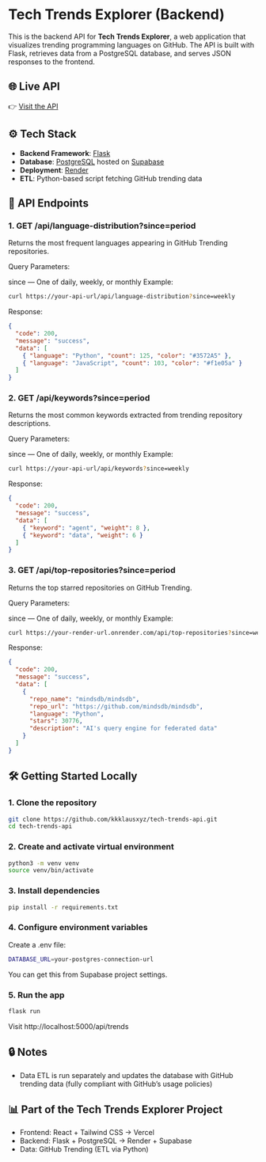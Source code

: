 # Tech Trends Explorer (Backend)

This is the backend API for **Tech Trends Explorer**, a web application that visualizes trending programming languages on GitHub. The API is built with Flask, retrieves data from a PostgreSQL database, and serves JSON responses to the frontend.

## 🌐 Live API

👉 [Visit the API](https://tech-trends-api-dymi.onrender.com/api)

## ⚙️ Tech Stack

- **Backend Framework**: [Flask](https://flask.palletsprojects.com/)
- **Database**: [PostgreSQL](https://www.postgresql.org/) hosted on [Supabase](https://supabase.com/)
- **Deployment**: [Render](https://render.com/)
- **ETL**: Python-based script fetching GitHub trending data

## 📡 API Endpoints

### 1. GET /api/language-distribution?since=period
Returns the most frequent languages appearing in GitHub Trending repositories.

Query Parameters:

since — One of daily, weekly, or monthly
Example:

```bash
curl https://your-api-url/api/language-distribution?since=weekly
```

Response:
```json
{
  "code": 200,
  "message": "success",
  "data": [
    { "language": "Python", "count": 125, "color": "#3572A5" },
    { "language": "JavaScript", "count": 103, "color": "#f1e05a" }
  ]
}
```

### 2. GET /api/keywords?since=period
Returns the most common keywords extracted from trending repository descriptions.

Query Parameters:

since — One of daily, weekly, or monthly
Example:

```bash
curl https://your-api-url/api/keywords?since=weekly
```

Response:

```json
{
  "code": 200,
  "message": "success",
  "data": [
    { "keyword": "agent", "weight": 8 },
    { "keyword": "data", "weight": 6 }
  ]
}
```

### 3. GET /api/top-repositories?since=period
Returns the top starred repositories on GitHub Trending.

Query Parameters:

since — One of daily, weekly, or monthly
Example:

```bash
curl https://your-render-url.onrender.com/api/top-repositories?since=weekly
```

Response:

```json
{
  "code": 200,
  "message": "success",
  "data": [
    {
      "repo_name": "mindsdb/mindsdb",
      "repo_url": "https://github.com/mindsdb/mindsdb",
      "language": "Python",
      "stars": 30776,
      "description": "AI's query engine for federated data"
    }
  ]
}
```

## 🛠️ Getting Started Locally

### 1. Clone the repository

```bash
git clone https://github.com/kkklausxyz/tech-trends-api.git
cd tech-trends-api
```

### 2. Create and activate virtual environment

```bash
python3 -m venv venv
source venv/bin/activate
```

### 3. Install dependencies
```bash
pip install -r requirements.txt
```

### 4. Configure environment variables
Create a .env file:

```bash
DATABASE_URL=your-postgres-connection-url
```

You can get this from Supabase project settings.
### 5. Run the app

```bash
flask run
```

Visit http://localhost:5000/api/trends

## 🔒 Notes

- Data ETL is run separately and updates the database with GitHub trending data (fully compliant with GitHub’s usage policies)

## 📊 Part of the Tech Trends Explorer Project

- Frontend: React + Tailwind CSS → Vercel
- Backend: Flask + PostgreSQL → Render + Supabase
- Data: GitHub Trending (ETL via Python)
